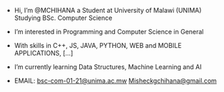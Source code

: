 - Hi, I’m @MCHIHANA a Student at University of Malawi (UNIMA) Studying BSc. Computer Science
- I’m interested in Programming and Computer Science in General
- With skills in C++, JS, JAVA, PYTHON, WEB and MOBILE APPLICATIONS, [...]
- I’m currently learning Data Structures, Machine Learning and AI 

- EMAIL: bsc-com-01-21@unima.ac.mw Misheckgchihana@gmail.com
